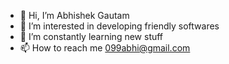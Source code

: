 - 👋 Hi, I’m Abhishek Gautam
- 👀 I’m interested in developing friendly softwares
- 🌱 I’m constantly learning new stuff
- 📫 How to reach me 099abhi@gmail.com

<!---
09abhishek/09abhishek is a ✨ special ✨ repository because its `README.md` (this file) appears on your GitHub profile.
You can click the Preview link to take a look at your changes.
--->
